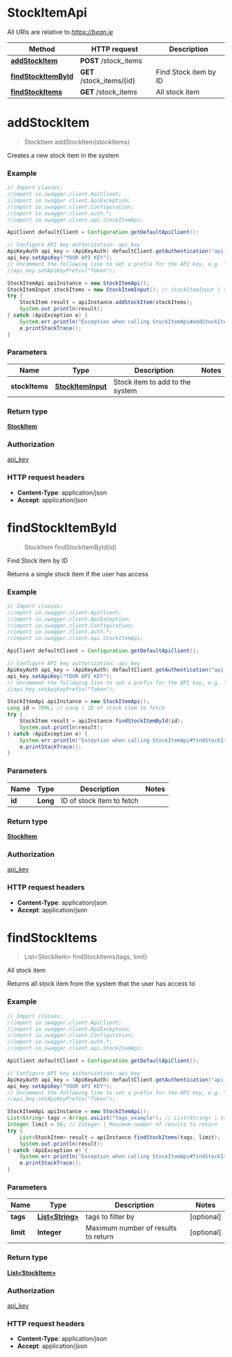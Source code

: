 # StockItemApi

All URIs are relative to *https://bean.ie*

Method | HTTP request | Description
------------- | ------------- | -------------
[**addStockItem**](StockItemApi.md#addStockItem) | **POST** /stock_items | 
[**findStockItemById**](StockItemApi.md#findStockItemById) | **GET** /stock_items/{id} | Find Stock item by ID
[**findStockItems**](StockItemApi.md#findStockItems) | **GET** /stock_items | All stock item


<a name="addStockItem"></a>
# **addStockItem**
> StockItem addStockItem(stockItems)



Creates a new stock item in the system

### Example
```java
// Import classes:
//import io.swagger.client.ApiClient;
//import io.swagger.client.ApiException;
//import io.swagger.client.Configuration;
//import io.swagger.client.auth.*;
//import io.swagger.client.api.StockItemApi;

ApiClient defaultClient = Configuration.getDefaultApiClient();

// Configure API key authorization: api_key
ApiKeyAuth api_key = (ApiKeyAuth) defaultClient.getAuthentication("api_key");
api_key.setApiKey("YOUR API KEY");
// Uncomment the following line to set a prefix for the API key, e.g. "Token" (defaults to null)
//api_key.setApiKeyPrefix("Token");

StockItemApi apiInstance = new StockItemApi();
StockItemInput stockItems = new StockItemInput(); // StockItemInput | Stock item to add to the system
try {
    StockItem result = apiInstance.addStockItem(stockItems);
    System.out.println(result);
} catch (ApiException e) {
    System.err.println("Exception when calling StockItemApi#addStockItem");
    e.printStackTrace();
}
```

### Parameters

Name | Type | Description  | Notes
------------- | ------------- | ------------- | -------------
 **stockItems** | [**StockItemInput**](StockItemInput.md)| Stock item to add to the system |

### Return type

[**StockItem**](StockItem.md)

### Authorization

[api_key](../README.md#api_key)

### HTTP request headers

 - **Content-Type**: application/json
 - **Accept**: application/json

<a name="findStockItemById"></a>
# **findStockItemById**
> StockItem findStockItemById(id)

Find Stock item by ID

Returns a single stock item if the user has access

### Example
```java
// Import classes:
//import io.swagger.client.ApiClient;
//import io.swagger.client.ApiException;
//import io.swagger.client.Configuration;
//import io.swagger.client.auth.*;
//import io.swagger.client.api.StockItemApi;

ApiClient defaultClient = Configuration.getDefaultApiClient();

// Configure API key authorization: api_key
ApiKeyAuth api_key = (ApiKeyAuth) defaultClient.getAuthentication("api_key");
api_key.setApiKey("YOUR API KEY");
// Uncomment the following line to set a prefix for the API key, e.g. "Token" (defaults to null)
//api_key.setApiKeyPrefix("Token");

StockItemApi apiInstance = new StockItemApi();
Long id = 789L; // Long | ID of stock item to fetch
try {
    StockItem result = apiInstance.findStockItemById(id);
    System.out.println(result);
} catch (ApiException e) {
    System.err.println("Exception when calling StockItemApi#findStockItemById");
    e.printStackTrace();
}
```

### Parameters

Name | Type | Description  | Notes
------------- | ------------- | ------------- | -------------
 **id** | **Long**| ID of stock item to fetch |

### Return type

[**StockItem**](StockItem.md)

### Authorization

[api_key](../README.md#api_key)

### HTTP request headers

 - **Content-Type**: application/json
 - **Accept**: application/json

<a name="findStockItems"></a>
# **findStockItems**
> List&lt;StockItem&gt; findStockItems(tags, limit)

All stock item

Returns all stock item from the system that the user has access to

### Example
```java
// Import classes:
//import io.swagger.client.ApiClient;
//import io.swagger.client.ApiException;
//import io.swagger.client.Configuration;
//import io.swagger.client.auth.*;
//import io.swagger.client.api.StockItemApi;

ApiClient defaultClient = Configuration.getDefaultApiClient();

// Configure API key authorization: api_key
ApiKeyAuth api_key = (ApiKeyAuth) defaultClient.getAuthentication("api_key");
api_key.setApiKey("YOUR API KEY");
// Uncomment the following line to set a prefix for the API key, e.g. "Token" (defaults to null)
//api_key.setApiKeyPrefix("Token");

StockItemApi apiInstance = new StockItemApi();
List<String> tags = Arrays.asList("tags_example"); // List<String> | tags to filter by
Integer limit = 56; // Integer | Maximum number of results to return
try {
    List<StockItem> result = apiInstance.findStockItems(tags, limit);
    System.out.println(result);
} catch (ApiException e) {
    System.err.println("Exception when calling StockItemApi#findStockItems");
    e.printStackTrace();
}
```

### Parameters

Name | Type | Description  | Notes
------------- | ------------- | ------------- | -------------
 **tags** | [**List&lt;String&gt;**](String.md)| tags to filter by | [optional]
 **limit** | **Integer**| Maximum number of results to return | [optional]

### Return type

[**List&lt;StockItem&gt;**](StockItem.md)

### Authorization

[api_key](../README.md#api_key)

### HTTP request headers

 - **Content-Type**: application/json
 - **Accept**: application/json

